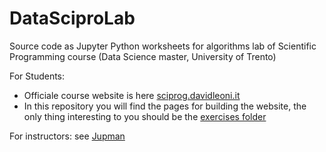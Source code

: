 
# DataSciproLab


Source code as Jupyter Python worksheets for algorithms lab of Scientific Programming course (Data Science master, University of Trento)


For Students: 

* Officiale course website is here  [sciprog.davidleoni.it](https://sciprog.davidleoni.it) 
* In this repository you will find the pages for building the website, the only thing interesting to you
should be the [exercises folder](exercises)


For instructors: see [Jupman](http://jupman.readthedocs.io)
